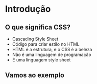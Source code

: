 # Introdução

## O que significa CSS?

-   Cascading Style Sheet
-   Código para criar estilo no HTML
-   HTML é a estrutura, e o CSS é a beleza
-   Não é uma linguagem de programação
-   É uma linguagem style sheet

## Vamos ao exemplo
